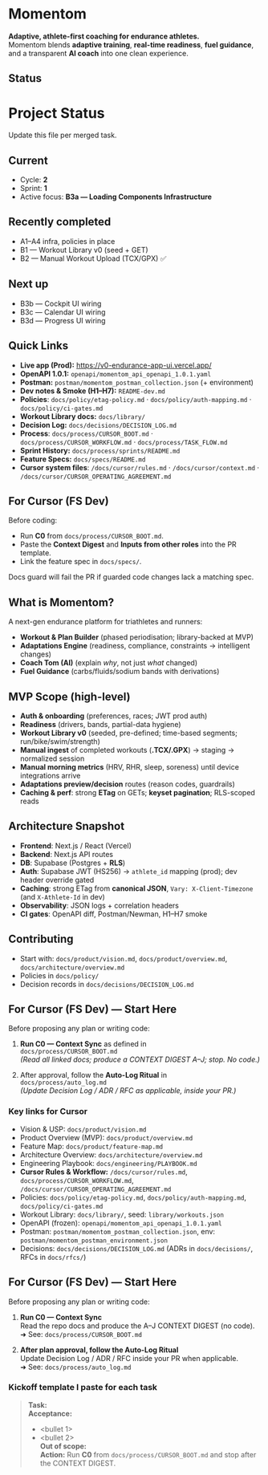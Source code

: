 # Momentom

**Adaptive, athlete-first coaching for endurance athletes.**  
Momentom blends **adaptive training**, **real-time readiness**, **fuel guidance**, and a transparent
**AI coach** into one clean experience.

## Status
<!--STATUS:BEGIN-->
# Project Status

Update this file per merged task.

## Current
- Cycle: **2**
- Sprint: **1**
- Active focus: **B3a — Loading Components Infrastructure**

## Recently completed
- A1–A4 infra, policies in place
- B1 — Workout Library v0 (seed + GET)
- B2 — Manual Workout Upload (TCX/GPX) ✅

## Next up
- B3b — Cockpit UI wiring
- B3c — Calendar UI wiring
- B3d — Progress UI wiring
<!--STATUS:END-->

## Quick Links

- **Live app (Prod):** https://v0-endurance-app-ui.vercel.app/
- **OpenAPI 1.0.1:** `openapi/momentom_api_openapi_1.0.1.yaml`
- **Postman:** `postman/momentom_postman_collection.json` (+ environment)
- **Dev notes & Smoke (H1–H7):** `README-dev.md`
- **Policies**: `docs/policy/etag-policy.md` · `docs/policy/auth-mapping.md` · `docs/policy/ci-gates.md`
- **Workout Library docs:** `docs/library/`
- **Decision Log:** `docs/decisions/DECISION_LOG.md`
- **Process**: `docs/process/CURSOR_BOOT.md` · `docs/process/CURSOR_WORKFLOW.md` · `docs/process/TASK_FLOW.md`
- **Sprint History:** `docs/process/sprints/README.md`
- **Feature Specs:** `docs/specs/README.md`
- **Cursor system files**: `/docs/cursor/rules.md` · `/docs/cursor/context.md` · `/docs/cursor/CURSOR_OPERATING_AGREEMENT.md`

## For Cursor (FS Dev)

Before coding:
- Run **C0** from `docs/process/CURSOR_BOOT.md`.
- Paste the **Context Digest** and **Inputs from other roles** into the PR template.
- Link the feature spec in `docs/specs/`.

Docs guard will fail the PR if guarded code changes lack a matching spec.

## What is Momentom?

A next-gen endurance platform for triathletes and runners:
- **Workout & Plan Builder** (phased periodisation; library-backed at MVP)
- **Adaptations Engine** (readiness, compliance, constraints → intelligent changes)
- **Coach Tom (AI)** (explain *why*, not just *what* changed)
- **Fuel Guidance** (carbs/fluids/sodium bands with derivations)

## MVP Scope (high-level)

- **Auth & onboarding** (preferences, races; JWT prod auth)
- **Readiness** (drivers, bands, partial-data hygiene)
- **Workout Library v0** (seeded, pre-defined; time-based segments; run/bike/swim/strength)
- **Manual ingest** of completed workouts (**.TCX/.GPX**) → staging → normalized session
- **Manual morning metrics** (HRV, RHR, sleep, soreness) until device integrations arrive
- **Adaptations preview/decision** routes (reason codes, guardrails)
- **Caching & perf**: strong **ETag** on GETs; **keyset pagination**; RLS-scoped reads

## Architecture Snapshot

- **Frontend**: Next.js / React (Vercel)
- **Backend**: Next.js API routes
- **DB**: Supabase (Postgres + **RLS**)
- **Auth**: Supabase JWT (HS256) → `athlete_id` mapping (prod); dev header override gated
- **Caching**: strong ETag from **canonical JSON**, `Vary: X-Client-Timezone` (and `X-Athlete-Id` in dev)
- **Observability**: JSON logs + correlation headers
- **CI gates**: OpenAPI diff, Postman/Newman, H1–H7 smoke

## Contributing

- Start with: `docs/product/vision.md`, `docs/product/overview.md`, `docs/architecture/overview.md`
- Policies in `docs/policy/`
- Decision records in `docs/decisions/DECISION_LOG.md`

## For Cursor (FS Dev) — Start Here

Before proposing any plan or writing code:

1. **Run C0 — Context Sync** as defined in  
   `docs/process/CURSOR_BOOT.md`  
   *(Read all linked docs; produce a CONTEXT DIGEST A–J; stop. No code.)*

2. After approval, follow the **Auto-Log Ritual** in  
   `docs/process/auto_log.md`  
   *(Update Decision Log / ADR / RFC as applicable, inside your PR.)*

### Key links for Cursor
- Vision & USP: `docs/product/vision.md`
- Product Overview (MVP): `docs/product/overview.md`
- Feature Map: `docs/product/feature-map.md`
- Architecture Overview: `docs/architecture/overview.md`
- Engineering Playbook: `docs/engineering/PLAYBOOK.md`
- **Cursor Rules & Workflow:** `/docs/cursor/rules.md`, `docs/process/CURSOR_WORKFLOW.md`, `/docs/cursor/CURSOR_OPERATING_AGREEMENT.md`
- Policies: `docs/policy/etag-policy.md`, `docs/policy/auth-mapping.md`, `docs/policy/ci-gates.md`
- Workout Library: `docs/library/`, seed: `library/workouts.json`
- OpenAPI (frozen): `openapi/momentom_api_openapi_1.0.1.yaml`
- Postman: `postman/momentom_postman_collection.json`, env: `postman/momentom_postman_environment.json`
- Decisions: `docs/decisions/DECISION_LOG.md` (ADRs in `docs/decisions/`, RFCs in `docs/rfcs/`)

## For Cursor (FS Dev) — Start Here

Before proposing any plan or writing code:

1) **Run C0 — Context Sync**  
   Read the repo docs and produce the A–J CONTEXT DIGEST (no code).  
   ➜ See: `docs/process/CURSOR_BOOT.md`

2) **After plan approval, follow the Auto-Log Ritual**  
   Update Decision Log / ADR / RFC inside your PR when applicable.  
   ➜ See: `docs/process/auto_log.md`

### Kickoff template I paste for each task

> **Task:** <short title>  
> **Acceptance:**  
> - <bullet 1>  
> - <bullet 2>  
> **Out of scope:** <optional>  
> **Action:** Run **C0** from `docs/process/CURSOR_BOOT.md` and stop after the CONTEXT DIGEST.